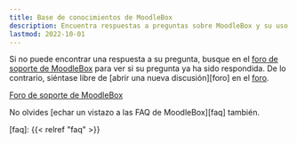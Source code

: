 ```yaml
---
title: Base de conocimientos de MoodleBox
description: Encuentra respuestas a preguntas sobre MoodleBox y su uso.
lastmod: 2022-10-01
---
```


Si no puede encontrar una respuesta a su pregunta, busque en el [foro de soporte de MoodleBox][forum] para ver si su pregunta ya ha sido respondida. De lo contrario, siéntase libre de [abrir una nueva discusión][foro] en el [foro][forum].

<p class="text-center"><a href="https://discuss.moodlebox.net/" target="_blank" class="btn btn-template-main btn-lg">Foro de soporte de MoodleBox</a></p>

No olvides [echar un vistazo a las FAQ de MoodleBox][faq] también.

 [forum]: https://discuss.moodlebox.net/
 [faq]: {{< relref "faq" >}}

